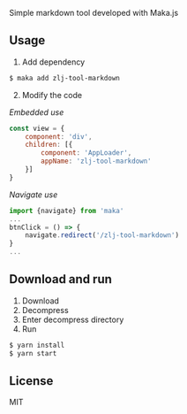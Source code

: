  Simple markdown tool developed with Maka.js

## Usage

1. Add dependency
```bash
$ maka add zlj-tool-markdown
```

2. Modify the code

*Embedded use*
```javascript
const view = {
    component: 'div',
    children: [{
        component: 'AppLoader',
        appName: 'zlj-tool-markdown'
    }]
}
```
*Navigate use*
```javascript
import {navigate} from 'maka'
...
btnClick = () => {
    navigate.redirect('/zlj-tool-markdown')
}
...
```

## Download and run

1. Download
2. Decompress
3. Enter decompress directory
4. Run
```bash
$ yarn install
$ yarn start
```

## License

MIT

